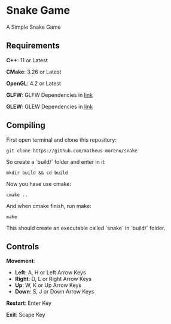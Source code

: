 # Snake Game

A Simple Snake Game

## Requirements

**C++**: 11 or Latest

**CMake**: 3.26 or Latest

**OpenGL**: 4.2 or Latest

**GLFW**: GLFW Dependencies in [link](https://www.glfw.org/docs/latest/compile.html)

**GLEW**: GLEW Dependencies in [link](https://glew.sourceforge.net/build.html)

## Compiling

First open terminal and clone this repository:

```shell
git clone https://github.com/matheus-moreno/snake
```

So create a ´build/´ folder and enter in it:

```shell
mkdir build && cd build
```

Now you have use cmake:

```shell
cmake ..
```

And when cmake finish, run make:

```shell
make
```

This should create an executable called ´snake´ in ´build/´ folder.

## Controls

**Movement**:

- **Left**: A, H or Left Arrow Keys
- **Right**: D, L or Right Arrow Keys
- **Up**: W, K or Up Arrow Keys
- **Down**: S, J or Down Arrow Keys

**Restart**: Enter Key

**Exit**: Scape Key
